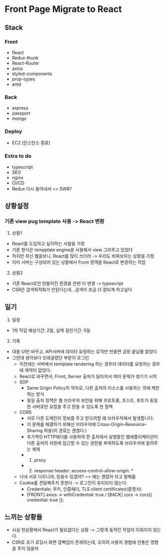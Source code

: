 # Front Page Migrate to React

## Stack

### Front
  - React
  - Redux-thunk
  - React-Router
  - axios
  - styled-components
  - prop-types
  - antd

### Back
  -  express
  -  passport
  -  mongo

### Deploy 
  - EC2 (인스턴스 종료)

### Extra to do
  - typescript
  - SEO
  - nginx 
  - CI/CD
  - Redux 다시 들어내서 => SWR?


## 상황설정

### 기존 view pug template 사용 -> React 변환

1) 상황1
- React를 도입하고 싶어하는 사람을 가정
- 기존 방식은 tempplate engine을 사용해서 view 그려주고 있었다
- 하지만 최신 웹을보니, React를 많이 쓰더라 -> 우리도 바꿔보자는 상황을 가정
- 이미 서버는 구성되어 있는 상황에서 Front 영역을 React로 변경하는 작업

2) 상황2
- 기존 React로만 만들어진 환경을 한번 더 변경 -> typescript
- CSR은 검색최적화가 안된다는데...검색이 조금 더 잘되게 하고싶다


## 일기

1) 일정
- 1차 작업 예상기간: 2일, 실제 걸린기간: 5일

2) 기록
- 대충 UI만 바꾸고, API서버에 데이터 요청하는 로직만 만들면 금방 끝날줄 알았다
- 그런데 생각보다 오래걸렸던 부분이 로그인
  - 이전에는 서버에서 temlplate rendering 하는 경우라 데이터를 요청하는 경우에 제약이 없었다.
  - React로 바꾸면서, Front, Server 출처가 달라져서 여러 문제가 생기기 시작
  - SOP
    -  Same Origin Policy의 약자로, 다른 출처의 리소스를 사용하는 것에 제한하는 방식
    -  동일 출처 정책은 웹 브라우저 보안을 위해 프로토콜, 호스트, 포트가 동일한 서버로만 요청을 주고 받을 수 있도록 한 정책
  - CORS
    - 서로 다른 도메인이 정보를 주고 받으려할 떄 브라우저에서 발생합니다.
    - 이 문제를 해결하기 위해선 브라우저에 Cross-Origin-Resource-Sharing 허용(이 경로는 괜찮다.)
    - 추가적인 HTTP헤더를 사용하여 한 출처에서 실행중인 웹애플리케이션이 다른 출처의 자원에 접근할 수 있는 권한을 부여하도록 브라우저에 알려주는 체제
    - 1. prxoy
    - 2. response header: access-control-allow-origin: * 
  - 너네 서로 다르니까, 믿을수 있겠어? => 얘는 괜찮아 라고 말해줌
  - Cookie를 전달해주지 못한다 -> 로그인이 유지되지 않는다.
    - Credentials: 쿠키, 인증헤더, TLS client certificates(증명서)
    - [FRONT] axios -> withCredential: true / [BACK] cors -> cors({ credential: true });

## 느끼는 상황들

- 사실 현상황에서 React가 필요없다는 상황 -> 그렇게 동적인 작업이 이뤄지지 않는다.
- CSR로 초기 로딩시 화면 깜빡임이 존재하는데, 오히려 사용자 경험에 안좋은 영향을 주지 않을까


